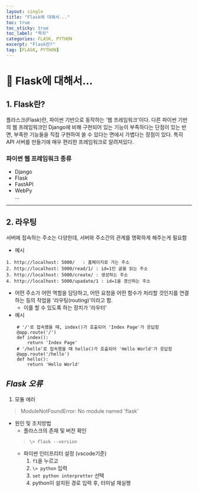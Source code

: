 ```yaml
---
layout: single
title: "Flask에 대해서..."
toc: true
toc_sticky: true
toc_label: "목차"
categories: FLASK, PYTHON
excerpt: "Flask란?"
tag: [FLASK, PYTHON]
---
```


# 📘 Flask에 대해서...
## 1. Flask란?
플라스크(Flask)란, 파이썬 기반으로 동작하는 '웹 프레임워크'이다.
다른 파이썬 기반의 웹 프레임워크인 Django에 비해 구현되어 있는 기능이 부족하다는 단점이 있는 반면, 부족한 기능들을 직접 구현하여 쓸 수 있다는 면에서 가볍다는 장점이 있다. 
특히 API 서버를 만들기에 매우 편리한 프레임워크로 알려져있다.

### 파이썬 웹 프레임워크 종류
- Django
- Flask
- FastAPI
- WebPy  
...
--- 

## 2. 라우팅
서버에 접속하는 주소는 다양한데, 서버와 주소간의 관계를 명확하게 해주는게 필요함
- 예시
>   
    1. http://localhost: 5000/   : 홈페이지로 가는 주소  
    2. http://localhost: 5000/read/1/ : id=1인 글을 읽는 주소  
    3. http://localhost: 5000/create/ : 생성하는 주소  
    4. http://localhost: 5000/upadate/1 : id=1을 갱신하는 주소  
- 어떤 주소가 어떤 역할을 담당하고, 어떤 요청을 어떤 함수가 처리할 것인지를 연결하는 등의 작업을 '라우팅(routing)'이라고 함. 
    - 이를 할 수 있도록 하는 장치가 '라우터'
- 예시


```
    # '/'로 접속했을 때, index()가 호출되어 'Index Page'가 응답함
    @app.route('/')
    def index():
        return 'Index Page'  
    # '/hello'로 접속했을 때 hello()가 호출되어 'Hello World'가 응답함
    @app.route('/hello')
    def hello():
        return 'Hello World'
```

## *Flask 오류*
1. 모듈 에러
> ModuleNotFoundError: No module named 'flask'  
- 원인 및 조치방법
    - 플라스크의 존재 및 버전 확인
    > `\> flask --version`
    - 파이썬 인터프리터 설정 (vscode기준)
        1. `f1`을 누르고  
        2. `\> python` 입력  
        3. `set python interpretter` 선택
        4. python이 설치된 경로 입력 후, 터미널 재실행
